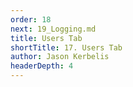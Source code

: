 ```yaml
---
order: 18
next: 19_Logging.md
title: Users Tab
shortTitle: 17. Users Tab
author: Jason Kerbelis
headerDepth: 4
---
```



<VidStack
  src="https://www.youtube.com/watch?v=akdOVj22FWc&list=PLm1Nyfu8s-DeXpRg8B5bqnrLH7HXetzWn&index=17"
  poster="../../assets/training-videos/Users Tab.jpg"
/>